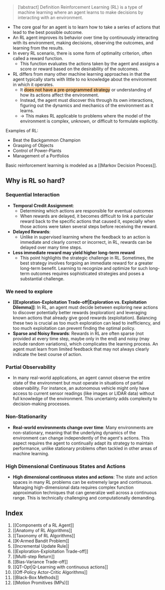 > [!abstract] Definition
> Reinforcement Learning (RL) is a type of machine learning where an agent learns to make decisions by interacting with an environment. 

- The core goal for an agent is to learn how to take a series of actions that lead to the best possible outcome.
- An RL agent improves its behavior over time by continuously interacting with its environment, making decisions, observing the outcomes, and learning from the results.
- In every RL scenario, there is some form of optimality criterion, often called a reward function. 
	- This function evaluates the actions taken by the agent and assigns a score or reward based on the desirability of the outcomes.
- RL differs from many other machine learning approaches in that the agent typically starts with little to no knowledge about the environment in which it operates. 
	- It <mark style="background: #FFB86CA6;">does not have a pre-programmed strategy</mark> or understanding of how its actions affect the environment. 
	- Instead, the agent must discover this through its own interactions, figuring out the dynamics and mechanics of the environment as it learns. 
	- -> This makes RL applicable to problems where the model of the environment is complex, unknown, or difficult to formulate explicitly.

Examples of RL:
- Beat the Backgammon Champion
- Grasping of Objects
-  Control of Power-Plants
- Management of a Portfolios

Basic reinforcement learning is modeled as a [[Markov Decision Process]].

## Why is RL so hard?
### Sequential Interaction
- **Temporal Credit Assignment**: 
	- Determining which actions are responsible for eventual outcomes 
	- When rewards are delayed, it becomes difficult to link a particular reward back to the specific actions that caused it, especially when those actions were taken several steps before receiving the reward.
- **Delayed Rewards**:
	- Unlike in supervised learning where the feedback to an action is immediate and clearly correct or incorrect, in RL, rewards can be delayed over many time steps.
- **Less immediate reward may yield higher long-term reward**
	- This point highlights the strategic challenge in RL. Sometimes, the best strategy involves forgoing an immediate reward for a greater long-term benefit. Learning to recognize and optimize for such long-term outcomes requires sophisticated strategies and poses a substantial challenge.
### We need to explore
- **[[Exploration-Exploitation Trade-off|Exploration vs. Exploitation Dilemma]]**: In RL, an agent must decide between exploring new actions to discover potentially better rewards (exploration) and leveraging known actions that already give good rewards (exploitation). Balancing these two is crucial as too much exploration can lead to inefficiency, and too much exploitation can prevent finding the optimal policy.
- **Sparse and Noisy Rewards**: Rewards in RL are often sparse (not provided at every time step, maybe only in the end) and noisy (may include random variations), which complicates the learning process. An agent must learn from limited feedback that may not always clearly indicate the best course of action.
### Partial Observability
- In many real-world applications, an agent cannot observe the entire state of the environment but must operate in situations of partial observability. For instance, an autonomous vehicle might only have access to current sensor readings (like images or LIDAR data) without full knowledge of the environment. This uncertainty adds complexity to decision-making processes.
### Non-Stationarity
- **Real-world environments change over time**: Many environments are non-stationary, meaning that the underlying dynamics of the environment can change independently of the agent's actions. This aspect requires the agent to continually adapt its strategy to maintain performance, unlike stationary problems often tackled in other areas of machine learning.
### High Dimensional Continuous States and Actions
- **High dimensional continuous states and actions**: The state and action spaces in many RL problems can be extremely large and continuous. Managing high-dimensional data requires complex function approximation techniques that can generalize well across a continuous range. This is technically challenging and computationally demanding.
## Index
1. [[Components of a RL Agent]]
2. [[Anatomy of RL Algorithms]]
3. [[Taxonomy of RL Algorithms]]
4. [[K-Armed Bandit Problem]]
5. [[Incremental Update Rule]]
6. [[Exploration-Exploitation Trade-off]]
7. [[Multi-step Return]]
8. [[Bias-Variance Trade-off]]
9. [[QT-Opt|Q-Learning with continuous actions]]
10. [[Off-Policy Actor-Critic Algorithms]]
11. [[Black-Box Methods]]
12. [[Motion Promitives (MPs)]]